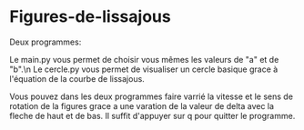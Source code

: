# Figures-de-lissajous

Deux programmes:

Le main.py vous permet de choisir vous mêmes les valeurs de "a" et de "b".\n
Le cercle.py vous permet de visualiser un cercle basique grace à l'équation de la courbe de lissajous.

Vous pouvez dans les deux programmes faire varrié la vitesse et le sens de rotation de la figures grace a une varation de la valeur de delta avec la fleche de haut et de bas.
Il suffit d'appuyer sur q pour quitter le programme.
